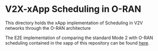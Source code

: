# V2X-xApp Scheduling in O-RAN
This directory holds the xApp implementation of Scheduling in V2V networks through the O-RAN architecture

The E2E implementation of comparing the standard Mode 2 with O-RAN scheduling contained in the xapp of this repository can be found [here](https://github.com/fgjeci/v2x-oran-scheduling).
